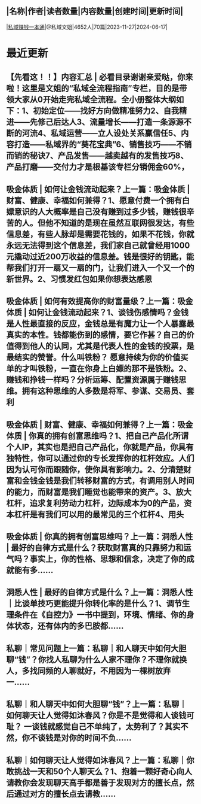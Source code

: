 |名称|作者|读者数量|内容数量|创建时间|更新时间|
---
|[私域赚钱一本通](https://xiaobot.net/p/kevin888?refer=0b133df9-27dc-423b-8101-639049001c13)|@私域文姐|4652人|70篇|2023-11-27|2024-06-17|

# 最近更新
## 【先看这！！】内容汇总 | 必看目录谢谢亲爱哒，你来啦！这里是文姐的“私域全流程指南”专栏，目的是带领大家从0开始走完私域全流程。全小册整体大纲如下：1、初始定位——找好方向做精准努力2、自我精进——先修己后达人3、流量增长——打造一条源源不断的河流4、私域运营——立人设处关系赢信任5、内容打造——私域界的“葵花宝典”6、销售技巧——不销而销的秘诀7、产品发售——越卖越有的发售技巧8、产品打磨——交付力才是根基该专栏分销佣金60%，
## 吸金体质 | 如何让金钱流动起来？上一篇：吸金体质 | 财富、健康、幸福如何兼得？1、愿意付费一个拥有白嫖意识的人大概率是自己没有赚到过多少钱，赚钱很辛苦的人。但他不知道的是现在虽然互联网很发达，有些信息差，有些人脉却是需要花钱的，如果不花钱，你就永远无法得到这个信息差，我们家自己就曾经用1000元撬动过近200万收益的信息差。钱是很好的钥匙，能帮我们打开一扇又一扇的门，让我们进入一个又一个的新世界。2、习惯发红包如果你想表达感恩
## 吸金体质 | 如何有效提高你的财富量级？上一篇：吸金体质 | 如何让金钱流动起来？1、谈钱伤感情吗？金钱是人性最直接的反应，金钱总是有魔力让一个人暴露最真实的本性。钱都能伤到的感情，要它作甚？自己的价值得到他人的认同，尤其是代表人性的金钱的投票，是最结实的赞誉。什么叫铁粉？ 愿意持续为你的价值买单的才叫铁粉，一直在你身上白嫖的那不是铁粉。2、赚钱和挣钱一样吗？分析运筹、配置资源属于赚钱思维。拥有这种思维的人多数是将军、参谋、交易员、套利
## 吸金体质 | 财富、健康、幸福如何兼得？上一篇：吸金体质 | 你真的拥有创富思维吗？1、把自己产品化所谓个人IP，其实也是把自己产品化，你就是产品，你具有独特性，你可以通过你的专长发挥你的杠杆效应。人们因为认可你而跟随你，使你具有影响力。2、分清楚财富和金钱金钱是我们转移财富的方式，有调用别人时间的能力，而财富是我们睡觉也能带来的资产。3、放大杠杆，追求复利劳动力杠杆，边际成本为0的产品，资本杠杆是有我们可以用的最常见的三个杠杆4、用头
## 吸金体质 | 你真的拥有创富思维吗？上一篇：洞悉人性 | 最好的自律方式是什么？获取财富真的只靠努力和运气吗？事实上，你的性格、思想和信念，决定了你的成就能有多......
## 洞悉人性 | 最好的自律方式是什么？上一篇：洞悉人性｜比谈单技巧更能提升你转化率的是什么？1、调节生理条件在《自控力》一书中提到，环境、情绪、你的身体状态，还有体内的多巴胺都......
## 私聊｜常见问题上一篇：私聊｜和人聊天中如何大胆聊“钱”？你找人私聊为什么人家不理你？不理你就换人，多找同频的人聊就好，不用因为一棵树放弃一......
## 私聊｜和人聊天中如何大胆聊“钱”？上一篇：私聊｜如何聊天让人觉得如沐春风？你是不是觉得和人谈钱可耻？ 一谈钱就感觉自己不单纯了，太势利了？其实不然，你不谈钱是对你的时间不负......
## 私聊｜如何聊天让人觉得如沐春风？上一篇：私聊｜你敢挑战一天和50个人聊天么？1、抱着一颗好奇心向人请教你会发现聊天高手都是善于发现对方的擅长点，然后通过对方的擅长点去请教......

